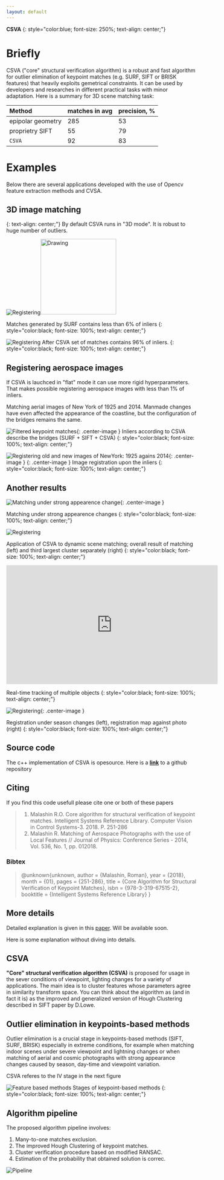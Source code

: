 ```yaml
---
layout: default
---
```

**CSVA**
{: style="color:blue; font-size: 250%; text-align: center;"}
# Briefly
CSVA ("core" structural verification algorithm) is a robust and fast algorithm for outlier elimination of keypoint matches (e.g. SURF, SIFT or BRISK features) that heavily exploits gemetrical constraints. It can be used by developers and researches in different practical tasks with minor adaptation. Here is a summary for 3D scene matching task:

| Method           | matches in avg|precision, %|
|:-------------    |:---------------|:-----------|
| epipolar geometry|      285       |    53      |
| proprietry SIFT  |      55        |    79      |
| `CSVA`           |      92        |    83      |

# Examples

Below there are several applications developed with the use of Opencv feature extraction methods and CVSA.

## 3D image matching
{: text-align: center;"}
By default CSVA runs in "3D mode".
It is robust to huge number of outliers.

![Registering](https://raw.githubusercontent.com/malashinroman/CSVA/gh-pages/_site/assets/Initial_matches.png)<img src="drawing.jpg" alt="Drawing" style="width: 200px;"/>

Matches generated by SURF contains less than 6% of inliers
{: style="color:black; font-size: 100%; text-align: center;"}

![Registering](https://raw.githubusercontent.com/malashinroman/CSVA/gh-pages/_site/assets/3D_result.png)
After CSVA set of matches contains 96% of inliers.
{: style="color:black; font-size: 100%; text-align: center;"}

## Registering aerospace images
If CSVA is lauchced in "flat" mode it can use more rigid hyperparameters.
That makes possible registering aerospace images with less than 1% of inliers.

Matching aerial images of New York of 1925 and 2014. Manmade changes have even affected the appearance of the coastline, but the configuration of the bridges remains the same.

![Filtered keypoint matches](https://raw.githubusercontent.com/malashinroman/CSVA/gh-pages/_site/assets/New_York_matches.png){: .center-image }
Inliers according to CSVA describe the bridges (SURF + SIFT + CSVA)
{: style="color:black; font-size: 100%; text-align: center;"}

![Registering old and new images of NewYork: 1925 agains 2014](https://raw.githubusercontent.com/malashinroman/CSVA/gh-pages/_site/assets/New_York_result.png){: .center-image }
{: .center-image }
Image registration upon the inliers
{: style="color:black; font-size: 100%; text-align: center;"}

## Another results

![Matching under strong appearence change](https://raw.githubusercontent.com/malashinroman/CSVA/gh-pages/assets/3D%20another_.png){: .center-image }

Matching under strong appearence changes
{: style="color:black; font-size: 100%; text-align: center;"}

![Registering](https://raw.githubusercontent.com/malashinroman/CSVA/gh-pages/assets/non-static_.png)

Application of CSVA to dynamic scene matching; overall result of matching (left) and third largest cluster separately (right)
{: style="color:black; font-size: 100%; text-align: center;"}

<iframe width="560" height="315" src="https://www.youtube.com/embed/ik6-zfD-ozk" frameborder="0" allow="autoplay; encrypted-media" allowfullscreen align="middle"></iframe>

Real-time tracking of multiple objects
{: style="color:black; font-size: 100%; text-align: center;"}

![Registering](https://raw.githubusercontent.com/malashinroman/CSVA/gh-pages/assets/aerospace_2_.png){: .center-image }

Registration under season changes (left), registration map against photo (right)
{: style="color:black; font-size: 100%; text-align: center;"}




## Source code

The c++ implementation of CSVA is opesource.
Here is a [**link**](https://github.com/malashinroman/CSVA/) to a github repository

## Citing
If you find this code usefull please cite one or both of these papers

> 1. Malashin R.O. Core algorithm for structural verification of keypoint matches. Intelligent Systems Reference Library. Computer Vision in Control Systems-3. 2018. P. 251-286
> 2. Malashin R. Matching of Aerospace Photographs with the use of Local Features // Journal of Physics: Conference Series - 2014, Vol. 536, No. 1, pp. 012018.
>

### Bibtex 

> @unknown{unknown,
> author = {Malashin, Roman},
> year = {2018},
> month = {01},
> pages = {251-286},
> title = {Core Algorithm for Structural Verification of Keypoint Matches},
> isbn = {978-3-319-67515-2},
> booktitle = {Intelligent Systems Reference Library}
> }

## More details

Detailed explanation is given in this [paper](http://www.bookmetrix.com/detail/chapter/a7f25ed5-3900-4ab8-8631-d5da27cc1098#readers). Will be available soon.

Here is some explanation without diving into details.

## CSVA

**"Core" structural verification algorithm (CSVA)** is proposed for usage in the sever conditions of viewpoint, lighting changes for a variety of applications. The main idea is to cluster features whose parameters agree in similarity transform space. You can think about the algorithm as (and in fact it is) as the improved and generalized version of Hough Clustering described in SIFT paper by D.Lowe. 



## Outlier elimination in keypoints-based methods

Outlier elimination is a crucial stage in keypoints-based methods (SIFT, SURF, BRISK) especially in extreme conditions, for example when matching indoor scenes under severe viewpoint and lightning changes or when matching of aerial and cosmic photographs with strong appearance changes caused by season, day-time and viewpoint variation. 

CSVA referes to the IV stage in the next figure

![Feature based methods](https://raw.githubusercontent.com/malashinroman/CSVA/gh-pages/_site/assets/matching_keypoints.jpg)
Stages of keypoint-based methods
{: style="color:black; font-size: 100%; text-align: center;"}


## Algorithm pipeline

The proposed algorithm pipeline involves:
1. Many-to-one matches exclusion.
2. The improved Hough Clustering of keypoint matches.
3. Cluster verification procedure based on modified RANSAC. 
4. Estimation of the probability that obtained solution is correc.

![Pipeline](https://raw.githubusercontent.com/malashinroman/CSVA/gh-pages/assets/pipeline.png) 
<!-- .element height="20%" width="20%" -->

